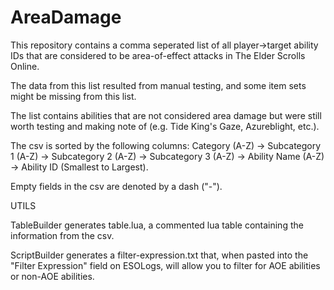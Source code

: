 # AreaDamage
This repository contains a comma seperated list of all player->target ability IDs that are considered to be area-of-effect attacks in The Elder Scrolls Online.

The data from this list resulted from manual testing, and some item sets might be missing from this list.

The list contains abilities that are not considered area damage but were still worth testing and making note of (e.g. Tide King's Gaze, Azureblight, etc.).

The csv is sorted by the following columns: Category (A-Z) -> Subcategory 1 (A-Z) -> Subcategory 2 (A-Z) -> Subcategory 3 (A-Z) -> Ability Name (A-Z) -> Ability ID (Smallest to Largest).

Empty fields in the csv are denoted by a dash ("-").

UTILS

TableBuilder generates table.lua, a commented lua table containing the information from the csv.

ScriptBuilder generates a filter-expression.txt that, when pasted into the "Filter Expression" field on ESOLogs, will allow you to filter for AOE abilities or non-AOE abilities. 